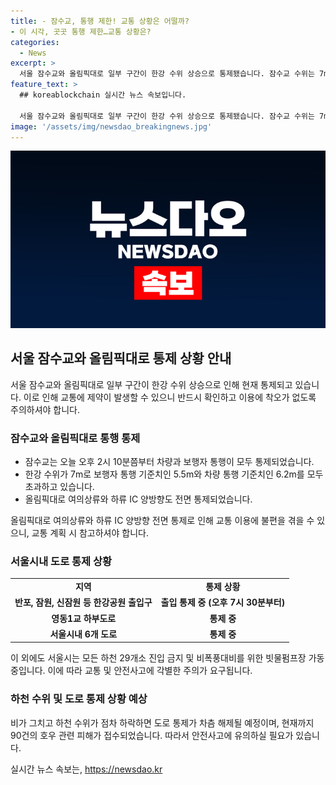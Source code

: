 ```yaml
---
title: - 잠수교, 통행 제한! 교통 상황은 어떨까?
- 이 시각, 곳곳 통행 제한…교통 상황은?
categories:
  - News
excerpt: >
  서울 잠수교와 올림픽대로 일부 구간이 한강 수위 상승으로 통제됐습니다. 잠수교 수위는 7m로 보행자 통행 기준치인 5.5m를 초과, 차량 통행 기준치인 6.2m도 초과했습니다. 이에 올림픽대로 여의상류와 하류 IC 양방향도 통제되고, 서울시내 6곳 도로와 하천 29곳 진입이 금지됐습니다. 서울시는 140mm 비로 인한 피해 접수를 받았으며, 안전사고에 유의해야 합니다. 도로 통제는 수위 하락에 따라 차츰 풀릴 예정이고, 이에 따라 출퇴근 시 교통 정보 확인이 필요합니다.
feature_text: >
  ## koreablockchain 실시간 뉴스 속보입니다.

  서울 잠수교와 올림픽대로 일부 구간이 한강 수위 상승으로 통제됐습니다. 잠수교 수위는 7m로 보행자 통행 기준치인 5.5m를 초과, 차량 통행 기준치인 6.2m도 초과했습니다. 이에 올림픽대로 여의상류와 하류 IC 양방향도 통제되고, 서울시내 6곳 도로와 하천 29곳 진입이 금지됐습니다. 서울시는 140mm 비로 인한 피해 접수를 받았으며, 안전사고에 유의해야 합니다. 도로 통제는 수위 하락에 따라 차츰 풀릴 예정이고, 이에 따라 출퇴근 시 교통 정보 확인이 필요합니다.
image: '/assets/img/newsdao_breakingnews.jpg'
---
```


<p><img src="/assets/img/newsdao_breakingnews.jpg" alt="koreablockchain 속보" /></p>

<h2 data-ke-size="size26">서울 잠수교와 올림픽대로 통제 상황 안내</h2>

<p data-ke-size="size16">서울 잠수교와 올림픽대로 일부 구간이 한강 수위 상승으로 인해 현재 통제되고 있습니다. 이로 인해 교통에 제약이 발생할 수 있으니 반드시 확인하고 이용에 착오가 없도록 주의하셔야 합니다.</p>

<h3>잠수교와 올림픽대로 통행 통제</h3>

<ul>
  <li>잠수교는 오늘 오후 2시 10분쯤부터 차량과 보행자 통행이 모두 통제되었습니다.</li>
  <li>한강 수위가 7m로 보행자 통행 기준치인 5.5m와 차량 통행 기준치인 6.2m를 모두 초과하고 있습니다.</li>
  <li>올림픽대로 여의상류와 하류 IC 양방향도 전면 통제되었습니다.</li>
</ul>

<p data-ke-size="size16">올림픽대로 여의상류와 하류 IC 양방향 전면 통제로 인해 교통 이용에 불편을 겪을 수 있으니, 교통 계획 시 참고하셔야 합니다.</p>

<h3>서울시내 도로 통제 상황</h3>

<table>
  <tr>
    <td style="text-align: center; height: 17px;"><b>지역</b></td>
    <td style="text-align: center; height: 17px;"><b>통제 상황</b></td>
  </tr>
  <tr>
    <td style="text-align: center; height: 17px;"><b>반포, 잠원, 신잠원 등 한강공원 출입구</b></td>
    <td style="text-align: center; height: 17px;"><b>출입 통제 중 (오후 7시 30분부터)</b></td>
  </tr>
  <tr>
    <td style="text-align: center; height: 17px;"><b>영동1교 하부도로</b></td>
    <td style="text-align: center; height: 17px;"><b>통제 중</b></td>
  </tr>
  <tr>
    <td style="text-align: center; height: 17px;"><b>서울시내 6개 도로</b></td>
    <td style="text-align: center; height: 17px;"><b>통제 중</b></td>
  </tr>
</table>

<p data-ke-size="size16">이 외에도 서울시는 모든 하천 29개소 진입 금지 및 비폭풍대비를 위한 빗물펌프장 가동 중입니다. 이에 따라 교통 및 안전사고에 각별한 주의가 요구됩니다.</p>

<h3>하천 수위 및 도로 통제 상황 예상</h3>

<p data-ke-size="size16">비가 그치고 하천 수위가 점차 하락하면 도로 통제가 차츰 해제될 예정이며, 현재까지 90건의 호우 관련 피해가 접수되었습니다. 따라서 안전사고에 유의하실 필요가 있습니다.</p>
실시간 뉴스 속보는, <a href="https://newsdao.kr" rel="dofollow">https://newsdao.kr</a>


